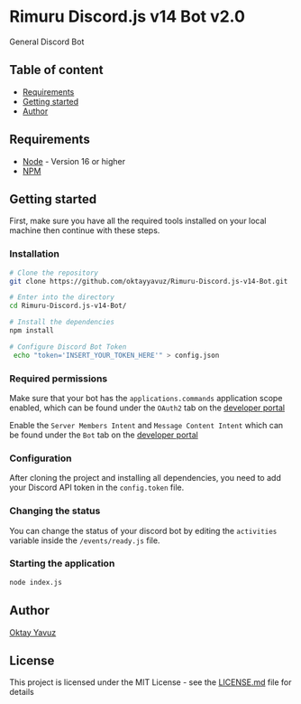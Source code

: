 # Rimuru Discord.js v14 Bot v2.0

General Discord Bot


## Table of content

* [Requirements](#requirements)
* [Getting started](#getting-started)
* [Author](#author)

## Requirements

- [Node](https://nodejs.org/en/) - Version 16 or higher
- [NPM](https://www.npmjs.com/)

## Getting started

First, make sure you have all the required tools installed on your local machine then continue with these steps.

### Installation

```bash
# Clone the repository
git clone https://github.com/oktayyavuz/Rimuru-Discord.js-v14-Bot.git

# Enter into the directory
cd Rimuru-Discord.js-v14-Bot/

# Install the dependencies
npm install

# Configure Discord Bot Token
 echo "token='INSERT_YOUR_TOKEN_HERE'" > config.json
```

### Required permissions

Make sure that your bot has the `applications.commands` application scope enabled, which can be found under the `OAuth2` tab on the [developer portal](https://discord.com/developers/applications/)

Enable the `Server Members Intent` and `Message Content Intent` which can be found under the `Bot` tab on the [developer portal](https://discord.com/developers/applications/)

### Configuration

After cloning the project and installing all dependencies, you need to add your Discord API token in the `config.token` file.

### Changing the status

You can change the status of your discord bot by editing the `activities`  variable inside the `/events/ready.js` file. 


### Starting the application

```bash
node index.js
```


## Author

[Oktay Yavuz](https://oktaydev.com.tr/)


## License

This project is licensed under the MIT License - see the [LICENSE.md](LICENSE) file for details
